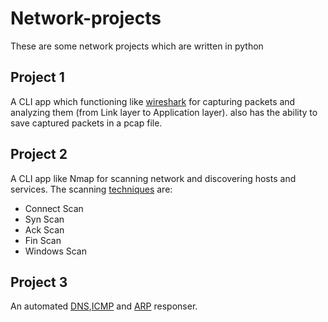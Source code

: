 # Network-projects

These are some network projects which are written in python

## Project 1

A CLI app which functioning like [wireshark](https://en.wikipedia.org/wiki/Wireshark) for capturing packets and analyzing them (from Link layer to Application layer). also has the ability to save captured packets in a pcap file.

## Project 2

A CLI app like Nmap for scanning network and discovering hosts and services. The scanning [techniques](https://nmap.org/book/man-port-scanning-techniques.html) are:
- Connect Scan
- Syn Scan
- Ack Scan
- Fin Scan
- Windows Scan

## Project 3

An automated [DNS](https://en.wikipedia.org/wiki/Domain_Name_System),[ICMP](https://en.wikipedia.org/wiki/Internet_Control_Message_Protocol) and [ARP](https://en.wikipedia.org/wiki/Address_Resolution_Protocol) responser.

